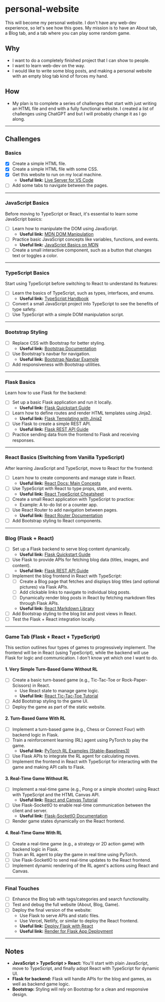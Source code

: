 # personal-website
This will become my personal website. I don't have any web-dev experience, so let's see how this goes. My mission is to have an About tab, a Blog tab, and a tab where you can play some random game.

## Why
- I want to do a completely finished project that I can show to people.
- I want to learn web-dev on the way.
- I would like to write some blog posts, and making a personal website with an empty blog tab kind of forces my hand.

## How
- My plan is to complete a series of challenges that start with just writing an HTML file and end with a fully functional website. I created a list of challenges using ChatGPT and but I will probably change it as I go along.

---

## Challenges
### Basics
- [x] Create a simple HTML file.
- [x] Create a simple HTML file with some CSS.
- [x] Get this website to run on my local machine.
  - **Useful link:** [Live Server for VS Code](https://marketplace.visualstudio.com/items?itemName=ritwickdey.LiveServer)
- [ ] Add some tabs to navigate between the pages.

---

### JavaScript Basics
Before moving to TypeScript or React, it's essential to learn some JavaScript basics:
- [ ] Learn how to manipulate the DOM using JavaScript.
  - **Useful link:** [MDN DOM Manipulation](https://developer.mozilla.org/en-US/docs/Web/API/Document_Object_Model/Introduction)
- [ ] Practice basic JavaScript concepts like variables, functions, and events.
  - **Useful link:** [JavaScript Basics on MDN](https://developer.mozilla.org/en-US/docs/Learn/Getting_started_with_the_web/JavaScript_basics)
- [ ] Create a small interactive component, such as a button that changes text or toggles a color.

---

### TypeScript Basics
Start using TypeScript before switching to React to understand its features:
- [ ] Learn the basics of TypeScript, such as types, interfaces, and enums.
  - **Useful link:** [TypeScript Handbook](https://www.typescriptlang.org/docs/handbook/intro.html)
- [ ] Convert a small JavaScript project into TypeScript to see the benefits of type safety.
- [ ] Use TypeScript with a simple DOM manipulation script.

---

### Bootstrap Styling
- [ ] Replace CSS with Bootstrap for better styling.
  - **Useful link:** [Bootstrap Documentation](https://getbootstrap.com/docs/)
- [ ] Use Bootstrap's navbar for navigation.
  - **Useful link:** [Bootstrap Navbar Example](https://getbootstrap.com/docs/5.3/components/navbar/)
- [ ] Add responsiveness with Bootstrap utilities.

---

### Flask Basics
Learn how to use Flask for the backend:
- [ ] Set up a basic Flask application and run it locally.
  - **Useful link:** [Flask Quickstart Guide](https://flask.palletsprojects.com/en/2.3.x/quickstart/)
- [ ] Learn how to define routes and render HTML templates using Jinja2.
  - **Useful link:** [Flask Templating with Jinja2](https://flask.palletsprojects.com/en/2.3.x/templating/)
- [ ] Use Flask to create a simple REST API.
  - **Useful link:** [Flask REST API Guide](https://flask-restful.readthedocs.io/en/latest/)
- [ ] Practice sending data from the frontend to Flask and receiving responses.

---

### React Basics (Switching from Vanilla TypeScript)
After learning JavaScript and TypeScript, move to React for the frontend:
- [ ] Learn how to create components and manage state in React.
  - **Useful link:** [React Docs: Main Concepts](https://react.dev/learn)
- [ ] Use TypeScript with React to type props, state, and events.
  - **Useful link:** [React TypeScript Cheatsheet](https://react-typescript-cheatsheet.netlify.app/)
- [ ] Create a small React application with TypeScript to practice:
  - Example: A to-do list or a counter app.
- [ ] Use React Router to add navigation between pages.
  - **Useful link:** [React Router Documentation](https://reactrouter.com/)
- [ ] Add Bootstrap styling to React components.

---

### Blog (Flask + React)
- [ ] Set up a Flask backend to serve blog content dynamically.
  - **Useful link:** [Flask Quickstart Guide](https://flask.palletsprojects.com/en/2.3.x/quickstart/)
- [ ] Use Flask to provide APIs for fetching blog data (titles, images, and content).
  - **Useful link:** [Flask REST API Guide](https://flask-restful.readthedocs.io/en/latest/)
- [ ] Implement the blog frontend in React with TypeScript:
  - [ ] Create a Blog page that fetches and displays blog titles (and optional pictures) via Flask APIs.
  - [ ] Add clickable links to navigate to individual blog posts.
  - [ ] Dynamically render blog posts in React by fetching markdown files through Flask APIs.
  - **Useful link:** [React Markdown Library](https://github.com/remarkjs/react-markdown)
- [ ] Add Bootstrap styling to the blog list and post views in React.
- [ ] Test the Flask + React integration locally.

---

### Game Tab (Flask + React + TypeScript)
This section outlines four types of games to progressively implement. The frontend will be in React (using TypeScript), while the backend will use Flask for logic and communication. I don't know yet which one I want to do.

#### 1. Very Simple Turn-Based Game Without RL
- [ ] Create a basic turn-based game (e.g., Tic-Tac-Toe or Rock-Paper-Scissors) in React.
  - Use React state to manage game logic.
  - **Useful link:** [React Tic-Tac-Toe Tutorial](https://react.dev/learn/tutorial-tic-tac-toe)
- [ ] Add Bootstrap styling to the game UI.
- [ ] Deploy the game as part of the static website.

#### 2. Turn-Based Game With RL
- [ ] Implement a turn-based game (e.g., Chess or Connect Four) with backend logic in Flask.
- [ ] Train a reinforcement learning (RL) agent using PyTorch to play the game.
  - **Useful link:** [PyTorch RL Examples (Stable-Baselines3)](https://stable-baselines3.readthedocs.io/en/master/)
- [ ] Use Flask APIs to integrate the RL agent for calculating moves.
- [ ] Implement the frontend in React with TypeScript for interacting with the game and making API calls to Flask.

#### 3. Real-Time Game Without RL
- [ ] Implement a real-time game (e.g., Pong or a simple shooter) using React with TypeScript and the HTML Canvas API.
  - **Useful link:** [React and Canvas Tutorial](https://medium.com/@pdx.lucasm/canvas-with-react-js-32e133c05258)
- [ ] Use Flask-SocketIO to enable real-time communication between the client and server.
  - **Useful link:** [Flask-SocketIO Documentation](https://flask-socketio.readthedocs.io/en/latest/)
- [ ] Render game states dynamically on the React frontend.

#### 4. Real-Time Game With RL
- [ ] Create a real-time game (e.g., a strategy or 2D action game) with backend logic in Flask.
- [ ] Train an RL agent to play the game in real time using PyTorch.
- [ ] Use Flask-SocketIO to send real-time updates to the React frontend.
- [ ] Implement dynamic rendering of the RL agent's actions using React and Canvas.

---

### Final Touches
- [ ] Enhance the Blog tab with tags/categories and search functionality.
- [ ] Test and debug the full website (About, Blog, Game).
- [ ] Deploy the final version of the website:
  - Use Flask to serve APIs and static files.
  - Use Vercel, Netlify, or similar to deploy the React frontend.
  - **Useful link:** [Deploy Flask with React](https://blog.miguelgrinberg.com/post/how-to-deploy-a-react--flask-project)
  - **Useful link:** [Render for Flask App Deployment](https://render.com/)

---

## Notes
- **JavaScript > TypeScript > React:** You'll start with plain JavaScript, move to TypeScript, and finally adopt React with TypeScript for dynamic UI.
- **Flask for backend:** Flask will handle APIs for the blog and games, as well as backend game logic.
- **Bootstrap:** Styling will rely on Bootstrap for a clean and responsive design.